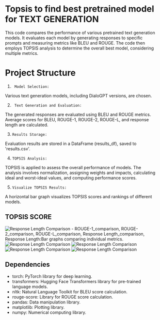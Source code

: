 # Topsis to find best pretrained model for TEXT GENERATION
This code compares the performance of various pretrained text generation models. It evaluates each model by generating responses to specific prompts and measuring metrics like BLEU and ROUGE. The code then employs TOPSIS analysis to determine the overall best model, considering multiple metrics. 

# Project Structure
1.      Model Selection:
Various text generation models,    including DialoGPT versions, are chosen.
      
2.      Text Generation and Evaluation:


The generated responses are evaluated using BLEU and ROUGE metrics.
Average scores for 
 BLEU,
 ROUGE-1,
 ROUGE-2,
 ROUGE-L,
and response length are calculated.

3.     Results Storage:

Evaluation results are stored in a DataFrame (results_df), saved to 'results.csv'.

4.     TOPSIS Analysis:

TOPSIS is applied to assess the overall performance of models.
The analysis involves normalization, assigning weights and impacts, calculating ideal and worst-ideal values, and computing performance scores.



5.     Visualize TOPSIS Results:

A horizontal bar graph visualizes TOPSIS scores and rankings of different models.








## TOPSIS SCORE
<img src="Topsis score.png" alt="Response Length Comparison">
- ROUGE-1_comparison, ROUGE-2_comparison, ROUGE-L_comparison, Response Length_comparison, Response Length:Bar graphs comparing individual metrics.
<img src="ROUGE-1.png" alt="Response Length Comparison">
<img src="ROUGE-2.png" alt="Response Length Comparison">
<img src="ROUGE-L.png" alt="Response Length Comparison">
<img src="Response length.png" alt="Response Length Comparison">

## Dependencies
- torch: PyTorch library for deep learning.
- transformers: Hugging Face Transformers library for pre-trained language models.
- nltk: Natural Language Toolkit for BLEU score calculation.
- rouge-score: Library for ROUGE score calculation.
- pandas: Data manipulation library.
- matplotlib: Plotting library.
- numpy: Numerical computing library.
